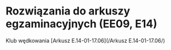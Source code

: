 # Rozwiązania do arkuszy egzaminacyjnych (EE09, E14)

Klub wędkowania [Arkusz E.14-01-17.06](/Arkusz E.14-01-17.06/)
